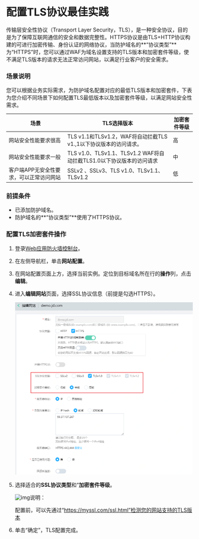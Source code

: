 # 配置TLS协议最佳实践

传输层安全性协议（Transport Layer Security，TLS），是一种安全协议，目的是为了保障互联网通信的安全和数据完整性。HTTPS协议是由TLS+HTTP协议构建的可进行加密传输、身份认证的网络协议，当防护域名的**“协议类型”**为“HTTPS”时，您可以通过WAF为域名设置支持的TLS版本和加密套件等级，使不满足TLS版本的请求无法正常访问网站，以满足行业客户的安全需求。

### 场景说明

您可以根据业务实际需求，为防护域名配置对应的最低TLS版本和加密套件，下表为您介绍不同场景下如何配置TLS最低版本以及加密套件等级，以满足网站安全性需求。

| 场景                                    | TLS选择版本                                                  | 加密套件等级 |
| --------------------------------------- | ------------------------------------------------------------ | ------------ |
| 网站安全性能要求很高                    | TLS v1.1和TLSv1.2，WAF将自动拦截TLS v1.,1以下协议版本的访问请求。 | 高           |
| 网站安全性能要求一般                    | TLS v1.0、TLSv1.1、TLSv1.2 WAF将自动拦截TLS1.0以下协议版本的访问请求 | 中           |
| 客户端APP无安全性要求，可以正常访问网站 | SSLv2 、SSLv3、TLS v1.0、TLSv1.1、TLSv1.2                    | 低           |

### 前提条件

- 已添加防护域名。
- 防护域名的**“协议类型”**使用了HTTPS协议。

### 配置TLS加密套件操作

1. 登录[Web应用防火墙控制台](https://cloudwaf-console.jdcloud.com/overview/business?start=1595887129926&end=1595890728926)。

2. 在左侧导航栏，单击**网站配置**。

3. 在网站配置页面上方，选择当前实例。定位到目标域名所在行的**操作**列，点击**编辑**。

4. 进入**编辑网站**页面，选择SSL协议信息（前提是勾选HTTPS）。

   ![image](../../../../image/WAF/best-practice-image/2.TLS-Configure.png)

5. 选择适合的**SSL协议类型**和“**加密套件等级**。

   

   ![img](https://res-img3.huaweicloud.com/content/dam/cloudbu-site/archive/china/zh-cn/support/resource/framework/v3/images/support-doc-new-note.svg)说明：

   配置前，可以先通过“https://myssl.com/ssl.html”检测您的网站支持的TLS版本

6. 单击“确定”，TLS配置完成。

